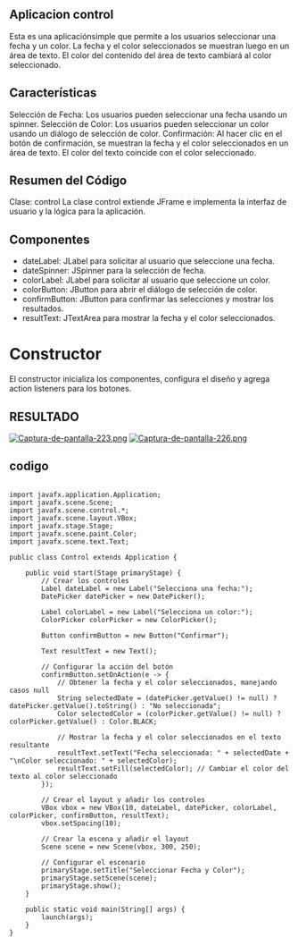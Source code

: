 ## Aplicacion control

Esta es una aplicaciónsimple que permite a los usuarios seleccionar una fecha y un color. La fecha y el color seleccionados se muestran luego en un área de texto. El color del contenido del área de texto cambiará al color seleccionado.

## Características

Selección de Fecha: Los usuarios pueden seleccionar una fecha usando un spinner.
Selección de Color: Los usuarios pueden seleccionar un color usando un diálogo de selección de color.
Confirmación: Al hacer clic en el botón de confirmación, se muestran la fecha y el color seleccionados en un área de texto. El color del texto coincide con el color seleccionado.

## Resumen del Código

Clase: control
La clase control extiende JFrame e implementa la interfaz de usuario y la lógica para la aplicación.

## Componentes

- dateLabel: JLabel para solicitar al usuario que seleccione una fecha.
- dateSpinner: JSpinner para la selección de fecha.
- colorLabel: JLabel para solicitar al usuario que seleccione un color.
- colorButton: JButton para abrir el diálogo de selección de color.
- confirmButton: JButton para confirmar las selecciones y mostrar los resultados.
- resultText: JTextArea para mostrar la fecha y el color seleccionados.

# Constructor

El constructor inicializa los componentes, configura el diseño y agrega action listeners para los botones.


## RESULTADO

[![Captura-de-pantalla-223.png](https://i.postimg.cc/wBSSNtP7/Captura-de-pantalla-223.png)](https://postimg.cc/2q7cR5CD)
[![Captura-de-pantalla-226.png](https://i.postimg.cc/6qhSFMQv/Captura-de-pantalla-226.png)](https://postimg.cc/1VfJqcwm)

## codigo

````package controles;

import javafx.application.Application;
import javafx.scene.Scene;
import javafx.scene.control.*;
import javafx.scene.layout.VBox;
import javafx.stage.Stage;
import javafx.scene.paint.Color;
import javafx.scene.text.Text;

public class Control extends Application {

    public void start(Stage primaryStage) {
        // Crear los controles
        Label dateLabel = new Label("Selecciona una fecha:");
        DatePicker datePicker = new DatePicker();
        
        Label colorLabel = new Label("Selecciona un color:");
        ColorPicker colorPicker = new ColorPicker();
        
        Button confirmButton = new Button("Confirmar");
        
        Text resultText = new Text();
        
        // Configurar la acción del botón
        confirmButton.setOnAction(e -> {
            // Obtener la fecha y el color seleccionados, manejando casos null
            String selectedDate = (datePicker.getValue() != null) ? datePicker.getValue().toString() : "No seleccionada";
            Color selectedColor = (colorPicker.getValue() != null) ? colorPicker.getValue() : Color.BLACK;
            
            // Mostrar la fecha y el color seleccionados en el texto resultante
            resultText.setText("Fecha seleccionada: " + selectedDate + "\nColor seleccionado: " + selectedColor);
            resultText.setFill(selectedColor); // Cambiar el color del texto al color seleccionado
        });
        
        // Crear el layout y añadir los controles
        VBox vbox = new VBox(10, dateLabel, datePicker, colorLabel, colorPicker, confirmButton, resultText);
        vbox.setSpacing(10);
        
        // Crear la escena y añadir el layout
        Scene scene = new Scene(vbox, 300, 250);
        
        // Configurar el escenario
        primaryStage.setTitle("Seleccionar Fecha y Color");
        primaryStage.setScene(scene);
        primaryStage.show();
    }

    public static void main(String[] args) {
        launch(args);
    }
}
